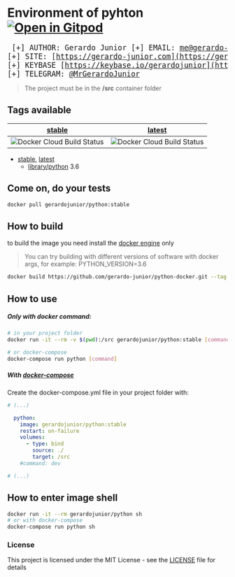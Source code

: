 # Environment of pyhton [![Open in Gitpod](https://gitpod.io/button/open-in-gitpod.svg)](https://gitpod.io/#https://github.com/gerardo-junior/python-docker.git)


<big><pre>
    [+] AUTHOR:       Gerardo Junior
    [+] EMAIL:        [me@gerardo-junior.com](mailto:me@gerardo-junior.com)
    [+] SITE:         [https://gerardo-junior.com](https://gerardo-junior.com)
    [+] KEYBASE       [https://keybase.io/gerardojunior](https://keybase.io/gerardojunior)
    [+] TELEGRAM:     [@MrGerardoJunior](https://t.me/MrGerardoJunior)
</pre></big>


> The project must be in the **/src** container folder 

## Tags available

| [stable](https://github.com/gerardo-junior/python-docker/blob/master/Dockerfile) | [latest](https://github.com/gerardo-junior/python-docker/blob/develop/Dockerfile) |
|-|-|
| ![Docker Cloud Build Status](https://img.shields.io/docker/cloud/build/gerardojunior/python?style=for-the-badge&tag=stable) | ![Docker Cloud Build Status](https://img.shields.io/docker/cloud/build/gerardojunior/python?style=for-the-badge&tag=lastest) |

- [stable](https://github.com/gerardo-junior/python-docker/blob/master/Dockerfile), [latest](https://github.com/gerardo-junior/python-docker/blob/develop/Dockerfile)   
    - [library/python](https://hub.docker.com/_/python) 3.6

## Come on, do your tests

```bash
docker pull gerardojunior/python:stable
```
## How to build

to build the image you need install the [docker engine](https://www.docker.com/) only

> You can try building with different versions of software with docker args, for example: PYTHON_VERSION=3.6

```bash
docker build https://github.com/gerardo-junior/python-docker.git --tag gerardojunior/python
```

## How to use

##### Only with docker command:

```bash
# in your project folder
docker run -it --rm -v $(pwd):/src gerardojunior/python:stable [command]

# or docker-compose
docker-compose run python [command]
```
##### With [docker-compose](https://docs.docker.com/compose/)

Create the docker-compose.yml file  in your project folder with:

```yml
# (...)

  python:
    image: gerardojunior/python:stable
    restart: on-failure
    volumes:
      - type: bind
        source: ./
        target: /src
    #command: dev

# (...)
```

## How to enter image shell
 
```bash
docker run -it --rm gerardojunior/python sh
# or with docker-compose
docker-compose run python sh
```

### License  
This project is licensed under the MIT License - see the [LICENSE](https://github.com/gerardo-junior/python-docker/blob/master/0LICENSE) file for details

